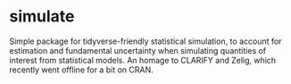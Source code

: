 # simulate
Simple package for tidyverse-friendly statistical simulation, to account for estimation and fundamental uncertainty when simulating quantities of interest from statistical models. An homage to CLARIFY and Zelig, which recently went offline for a bit on CRAN.
